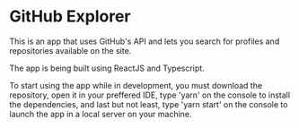 # GitHub Explorer
This is an app that uses GitHub's API and lets you search for profiles and repositories available on the site.

The app is being built using ReactJS and Typescript.

To start using the app while in development, you must download the repository, open it in your preffered IDE, 
type 'yarn' on the console to install the dependencies, and last but not least, type 'yarn start' on the console to launch the app in a local server on your machine.

